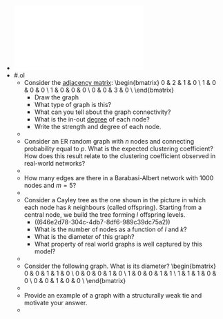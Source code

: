 - ![Testo](../assets/cna_exam_simulation_may_2022.pdf)
- #.ol
	- Consider the [adjacency matrix](((646275b2-7887-4bef-83fa-dbaf2a264cd5))):
	  \begin{bmatrix}
	  0 & 2 & 1 & 0 \\
	  1 & 0 & 0 & 0 \\
	  1 & 0 & 0 & 0 \\
	  0 & 0 & 3 & 0 \\
	  \end{bmatrix}
		- Draw the graph
		- What type of graph is this?
		- What can you tell about the graph connectivity?
		- What is the in-out [degree](((6422fb58-b14c-4f73-a8ce-c547d160c906))) of each node?
		- Write the strength and degree of each node.
	-
	- Consider an ER random graph with $n$ nodes and connecting probability equal to $p$. What is the expected clustering coefficient? How does this result relate to the clustering coefficient observed in real-world networks?
	-
	- How many edges are there in a Barabasi-Albert network with 1000 nodes and $m = 5$?
	-
	- Consider a Cayley tree as the one shown in the picture in which each node has $k$ neighbours (called offspring). Starting from a central node, we build the tree forming $l$ offspring levels.
		- ((646e2d78-304c-4db7-8df6-989c39dc75a2))
		- What is the number of nodes as a function of $l$ and $k$?
		- What is the diameter of this graph?
		- What property of real world graphs is well captured by this model?
	-
	- Consider the following graph. What is its diameter?
	  \begin{bmatrix}
	  0 & 0 & 1 & 1 & 0 \\
	  0 & 0 & 0 & 1 & 0 \\
	  1 & 0 & 0 & 1 & 1 \\
	  1 & 1 & 1 & 0 & 0 \\
	  0 & 0 & 1 & 0 & 0 \\
	  \end{bmatrix}
	-
	- Provide an example of a graph with a structurally weak tie and motivate your answer.
	-